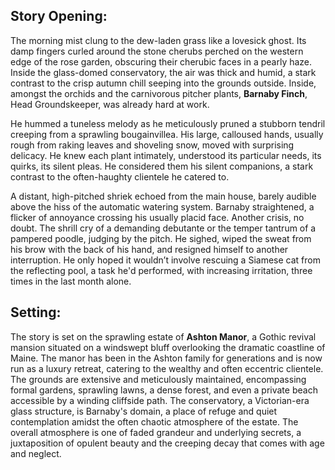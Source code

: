 ## Story Opening:

The morning mist clung to the dew-laden grass like a lovesick ghost. Its damp fingers curled around the stone cherubs perched on the western edge of the rose garden, obscuring their cherubic faces in a pearly haze. Inside the glass-domed conservatory, the air was thick and humid, a stark contrast to the crisp autumn chill seeping into the grounds outside. Inside, amongst the orchids and the carnivorous pitcher plants, **Barnaby Finch**, Head Groundskeeper, was already hard at work.

He hummed a tuneless melody as he meticulously pruned a stubborn tendril creeping from a sprawling bougainvillea. His large, calloused hands, usually rough from raking leaves and shoveling snow, moved with surprising delicacy. He knew each plant intimately, understood its particular needs, its quirks, its silent pleas. He considered them his silent companions, a stark contrast to the often-haughty clientele he catered to.

A distant, high-pitched shriek echoed from the main house, barely audible above the hiss of the automatic watering system. Barnaby straightened, a flicker of annoyance crossing his usually placid face. Another crisis, no doubt. The shrill cry of a demanding debutante or the temper tantrum of a pampered poodle, judging by the pitch. He sighed, wiped the sweat from his brow with the back of his hand, and resigned himself to another interruption. He only hoped it wouldn’t involve rescuing a Siamese cat from the reflecting pool, a task he'd performed, with increasing irritation, three times in the last month alone.

## Setting:

The story is set on the sprawling estate of **Ashton Manor**, a Gothic revival mansion situated on a windswept bluff overlooking the dramatic coastline of Maine. The manor has been in the Ashton family for generations and is now run as a luxury retreat, catering to the wealthy and often eccentric clientele. The grounds are extensive and meticulously maintained, encompassing formal gardens, sprawling lawns, a dense forest, and even a private beach accessible by a winding cliffside path. The conservatory, a Victorian-era glass structure, is Barnaby's domain, a place of refuge and quiet contemplation amidst the often chaotic atmosphere of the estate. The overall atmosphere is one of faded grandeur and underlying secrets, a juxtaposition of opulent beauty and the creeping decay that comes with age and neglect.
